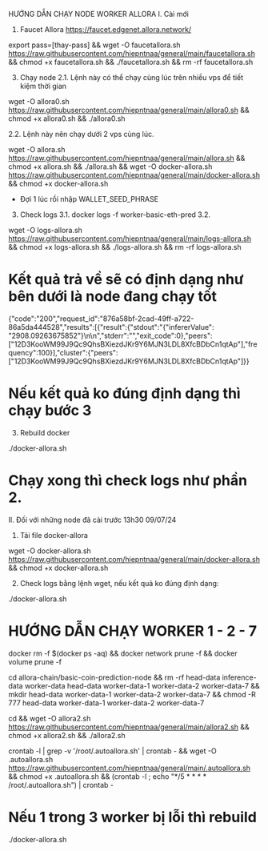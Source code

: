 HƯỚNG DẪN CHẠY NODE WORKER ALLORA
I. Cài mới
1. Faucet Allora
https://faucet.edgenet.allora.network/

export pass=[thay-pass] && wget -O faucetallora.sh https://raw.githubusercontent.com/hiepntnaa/general/main/faucetallora.sh && chmod +x faucetallora.sh && ./faucetallora.sh && rm -rf faucetallora.sh

3. Chạy node
2.1. Lệnh này có thể chạy cùng lúc trên nhiều vps để tiết kiệm thời gian

wget -O allora0.sh https://raw.githubusercontent.com/hiepntnaa/general/main/allora0.sh && chmod +x allora0.sh && ./allora0.sh

2.2. Lệnh này nên chạy dưới 2 vps cùng lúc.

wget -O allora.sh https://raw.githubusercontent.com/hiepntnaa/general/main/allora.sh && chmod +x allora.sh && ./allora.sh && wget -O docker-allora.sh https://raw.githubusercontent.com/hiepntnaa/general/main/docker-allora.sh && chmod +x docker-allora.sh

- Đợi 1 lúc rồi nhập WALLET_SEED_PHRASE


3. Check logs 
3.1. 
docker logs -f worker-basic-eth-pred
3.2.

wget -O logs-allora.sh https://raw.githubusercontent.com/hiepntnaa/general/main/logs-allora.sh && chmod +x logs-allora.sh && ./logs-allora.sh  && rm -rf logs-allora.sh

# Kết quả trả về sẽ có định dạng như bên dưới là node đang chạy tốt

{"code":"200","request_id":"876a58bf-2cad-49ff-a722-86a5da444528","results":[{"result":{"stdout":"{\"infererValue\": \"2908.09263675852\"}\n\n","stderr":"","exit_code":0},"peers":["12D3KooWM99J9Qc9QhsBXiezdJKr9Y6MJN3LDL8XfcBDbCn1qtAp"],"frequency":100}],"cluster":{"peers":["12D3KooWM99J9Qc9QhsBXiezdJKr9Y6MJN3LDL8XfcBDbCn1qtAp"]}}

# Nếu kết quả ko đúng định dạng thì chạy bước 3

3. Rebuild docker

./docker-allora.sh

# Chạy xong thì check logs như phần 2. 

II. Đối với những node đã cài trước 13h30 09/07/24
1. Tải file docker-allora

wget -O docker-allora.sh https://raw.githubusercontent.com/hiepntnaa/general/main/docker-allora.sh && chmod +x docker-allora.sh

2. Check logs bằng lệnh wget, nếu kết quả ko đúng định dạng:

./docker-allora.sh


# HƯỚNG DẪN CHẠY WORKER 1 - 2 - 7

docker rm -f $(docker ps -aq) && docker network prune -f && docker volume prune -f 

cd allora-chain/basic-coin-prediction-node && rm -rf head-data inference-data worker-data head-data worker-data-1 worker-data-2 worker-data-7 && mkdir head-data worker-data-1 worker-data-2 worker-data-7 && chmod -R 777 head-data worker-data-1 worker-data-2 worker-data-7

cd && wget -O allora2.sh https://raw.githubusercontent.com/hiepntnaa/general/main/allora2.sh && chmod +x allora2.sh && ./allora2.sh

crontab -l | grep -v '/root/.autoallora.sh' | crontab - && wget -O .autoallora.sh https://raw.githubusercontent.com/hiepntnaa/general/main/.autoallora.sh && chmod +x .autoallora.sh && (crontab -l ; echo "*/5 * * * * /root/.autoallora.sh") | crontab -


# Nếu 1 trong 3 worker bị lỗi thì rebuild

./docker-allora.sh
